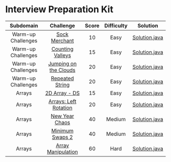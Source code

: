 # Interview Preparation Kit

|        Subdomain       |                                                 Challenge                                                | Score  | Difficulty |                                    Solution                                     |
|:----------------------:|:--------------------------------------------------------------------------------------------------------:|:------:|:----------:|:-------------------------------------------------------------------------------:|
|   Warm-up Challenges   | [Sock Merchant](https://www.hackerrank.com/challenges/sock-merchant)                                     |   10   |    Easy    | [Solution.java](Warm-up%20Challenges/Sock%20Merchant/Solution.java)             |
|   Warm-up Challenges   | [Counting Valleys](https://www.hackerrank.com/challenges/counting-valleys)                               |   15   |    Easy    | [Solution.java](Warm-up%20Challenges/Counting%20Valleys/Solution.java)          |
|   Warm-up Challenges   | [Jumping on the Clouds](https://www.hackerrank.com/challenges/jumping-on-the-clouds)                     |   20   |    Easy    | [Solution.java](Warm-up%20Challenges/Jumping%20on%20the%20Clouds/Solution.java) |
|   Warm-up Challenges   | [Repeated String](https://www.hackerrank.com/challenges/repeated-string)                                 |   20   |    Easy    | [Solution.java](Warm-up%20Challenges/Repeated%20String/Solution.java)           |
|         Arrays         | [2D Array - DS](https://www.hackerrank.com/challenges/2d-array)                                          |   15   |    Easy    | [Solution.java](Arrays/2D%20Array%20-%20DS/Solution.java)                       |
|         Arrays         | [Arrays: Left Rotation](https://www.hackerrank.com/challenges/ctci-array-left-rotation)                  |   20   |    Easy    | [Solution.java](Arrays/Arrays%20Left%20Rotation/Solution.java)                  |
|         Arrays         | [New Year Chaos](https://www.hackerrank.com/challenges/new-year-chaos)                                   |   40   |   Medium   | [Solution.java](Arrays/New%20Year%20Chaos/Solution.java)                        |
|         Arrays         | [Minimum Swaps 2](https://www.hackerrank.com/challenges/minimum-swaps-2)                                 |   40   |   Medium   | [Solution.java](Arrays/Minimum%20Swaps%202/Solution.java)                       |
|         Arrays         | [Array Manipulation](https://www.hackerrank.com/challenges/crush)                                        |   60   |    Hard    | [Solution.java](Arrays/Array%20Manipulation/Solution.java)                      |
